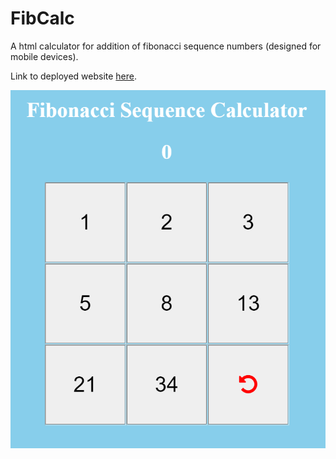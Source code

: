# FibCalc
A html calculator for addition of fibonacci sequence numbers (designed for mobile devices).

Link to deployed website <a href="http://fibcalc.rf.gd/">here</a>.

<img  src = "https://github.com/elimalone19/FibCalc/blob/main/img.png">
